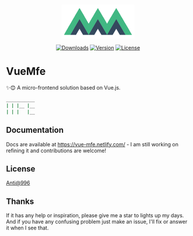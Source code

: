 <p align="center"><a href="https://www.npmjs.com/package/vue-mfe" target="_blank" rel="noopener noreferrer"><img width="200" src="./docs/.vuepress/public/images/mfe-logo.png" alt="VueMfe logo"></a></p>

<p align="center">
  <a href="https://npmcharts.com/compare/vue-mfe?minimal=true"><img src="https://img.shields.io/npm/dm/vue-mfe.svg" alt="Downloads"></a>
  <a href="https://www.npmjs.com/package/vue-mfe"><img src="https://img.shields.io/npm/v/vue-mfe.svg" alt="Version"></a>
  <a href="https://github.com/996icu/996.ICU/blob/master/LICENSE"><img src="https://img.shields.io/badge/license-Anti%20996-blue.svg" alt="License"></a>
  <br>
</p>

# VueMfe

✨😊 A micro-frontend solution based on Vue.js.

```bash
___________
| | |__ |__
| | |   |__
```

## Documentation

Docs are available at https://vue-mfe.netlify.com/ - I am still working on refining it and contributions are welcome!

## License

[Anti@996](./LICENSE)

## Thanks

If it has any help or inspiration, please give me a star to lights up my days. And if you have any confusing problem just make an issue, I'll fix or answer it when I see that.

